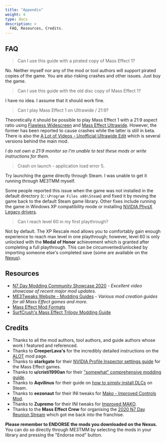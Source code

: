 ```yaml
---
title: "Appendix"
weight: 4
type: docs
description: >
  FAQ, Resources, Credits.
---
```


## FAQ

> Can I use this guide with a pirated copy of Mass Effect 1?

No. Neither myself nor any of the mod or tool authors will support pirated copies of the game. You are also risking crashes and other issues. Just buy the game.

> Can I use this guide with the old disc copy of Mass Effect 1?

I have no idea. I assume that it should work fine.

> Can I play Mass Effect 1 on Ultrawide / 21:9?

Theoretically it should be possible to play Mass Effect 1 with a 21:9 aspect ratio using [Flawless Widescreen](https://www.flawlesswidescreen.org/) and [Mass Effect Ultrawide](https://www.nexusmods.com/masseffect/mods/126). However, the former has been reported to cause crashes while the latter is still in beta. There is also the [A Lot of Videos - Unofficial Ultrawide Edit](https://www.nexusmods.com/masseffect/mods/199) which is several versions behind the main mod.

*I do not own a 21:9 monitor so I'm unable to test these mods or write instructions for them.*

> Crash on launch - application load error 5.

Try launching the game directly through Steam. I was unable to get it running through ME3TMM myself.

Some people reported this issue when the game was not installed in the default directory (`C:\Program Files x86\Steam`) and fixed it by moving the game back to the default Steam game library. Other fixes include running the game in Windows XP compatibility mode or installing [NVIDIA PhysX Legacy drivers](https://www.nvidia.com/en-us/drivers/physx/physx-9-13-0604-legacy-driver/).

> Can I reach level 60 in my first playthrough?

Not by default. The XP Rescale mod allows you to comfortably gain enough experience to reach max level in one playthrough; however, level 60 is only unlocked with the **Medal of Honor** achievement which is granted after completing a full playthrough. This can be circumvented/unlocked by importing someone else's completed save (some are available on the [Nexus](https://www.nexusmods.com/masseffect/mods/categories/5/)).

## Resources

- [N7 Day Modding Community Showcase 2020](https://youtu.be/jf9JcQMMSls) - *Excellent video showcase of recent major mod updates.*
- [ME3Tweaks Website - Modding Guides](https://me3tweaks.com/guides/) - *Various mod creation guides for all Mass Effect games and more.*
- [Mass Effect Mod Formats](https://me3explorer.fandom.com/wiki/Mod_Formats)
- [SurfCrush's Mass Effect Trilogy Modding Guide](https://docs.google.com/document/d/1U05QpMT2Ku37hK0wEhrrn1FzZvN4LhuuIM7o_JQ8zp4/edit#)

## Credits

- Thanks to all the mod authors, tool authors, and guide authors whose work I featured and referenced.
- Thanks to **CreeperLava's** for the incredibly detailed instructions on the [ALOT](https://www.nexusmods.com/masseffect/mods/83) mod page.
- Thanks to **starkgate** for their [NVIDIA Profile Inspector settings guide](https://gist.github.com/starkgate/70b8ee9e45f49d9576451aaee3dae053#file-nvidia-md) for the Mass Effect games.
- Thanks to **u/cristi1990an** for their ["somewhat" comprehensive modding guide](https://www.reddit.com/r/masseffect/comments/6qav4t/no_spoilers_a_somewhat_comprehensive_modding/).
- Thanks to **Aqvilinus** for their guide on [how to simply install DLCs](https://steamcommunity.com/sharedfiles/filedetails/?id=519913125) on Steam.
- Thanks to **eezonaut** for their INI tweaks for [Mako - Improved Controls Mod](https://www.nexusmods.com/masseffect/mods/59).
- Thanks to **Zupremo** for their INI tweaks for [Improved MAKO](https://www.nexusmods.com/masseffect/mods/115).
- Thanks to the **Mass Effect Crew** for organising the [2020 N7 Day Reunion Stream](https://www.youtube.com/watch?v=BjzXCLpgBXE) which got me back into the franchise.

**Please remember to ENDORSE the mods you downloaded on the Nexus.** You can do so directly through ME3TMM by selecting the mods in your library and pressing the "Endorse mod" button.